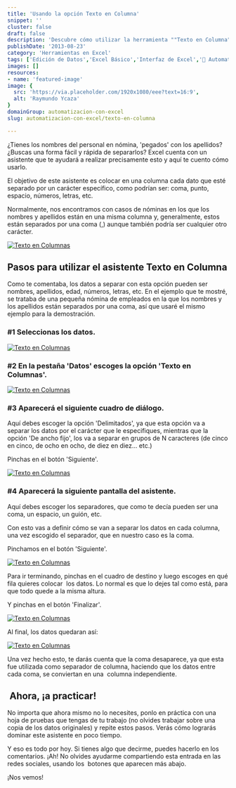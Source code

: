```yaml
---
title: 'Usando la opción Texto en Columna'
snippet: ''
cluster: false
draft: false 
description: 'Descubre cómo utilizar la herramienta ""Texto en Columna"" en Excel para dividir eficazmente una columna en varias.'
publishDate: '2013-08-23'
category: 'Herramientas en Excel'
tags: ['Edición de Datos','Excel Básico','Interfaz de Excel','🤖 Automatización con Excel']
images: []
resources: 
- name: 'featured-image'
image: {
  src: 'https://via.placeholder.com/1920x1080/eee?text=16:9',
  alt: 'Raymundo Ycaza'
}
domainGroup: automatizacion-con-excel
slug: automatizacion-con-excel/texto-en-columna

---
```


¿Tienes los nombres del personal en nómina, 'pegados' con los apellidos? ¿Buscas una forma fácil y rápida de separarlos? Excel cuenta con un asistente que te ayudará a realizar precisamente esto y aquí te cuento cómo usarlo.

El objetivo de este asistente es colocar en una columna cada dato que esté separado por un carácter específico, como podrían ser: coma, punto, espacio, números, letras, etc.

Normalmente, nos encontramos con casos de nóminas en los que los nombres y apellidos están en una misma columna y, generalmente, estos están separados por una coma (,) aunque también podría ser cualquier otro carácter.

[![Texto en Columnas](images/20130823-texto-en-columnas-000080.png)](http://raymundoycaza.com/wp-content/uploads/20130823-texto-en-columnas-000080.png)

## Pasos para utilizar el asistente Texto en Columna

Como te comentaba, los datos a separar con esta opción pueden ser nombres, apellidos, edad, números, letras, etc. En el ejemplo que te mostré, se trataba de una pequeña nómina de empleados en la que los nombres y los apellidos están separados por una coma, así que usaré el mismo ejemplo para la demostración.

### #1 Seleccionas los datos.

[![Texto en Columnas](images/20130823-texto-en-columnas-000081.png)](http://raymundoycaza.com/wp-content/uploads/20130823-texto-en-columnas-000081.png)

### #2 En la pestaña 'Datos' escoges la opción 'Texto en Columnas'.

[![Texto en Columnas](images/20130823-texto-en-columnas-000082.png)](http://raymundoycaza.com/wp-content/uploads/20130823-texto-en-columnas-000082.png)

### #3 Aparecerá el siguiente cuadro de diálogo.

Aquí debes escoger la opción 'Delimitados', ya que esta opción va a separar los datos por el carácter que le especifiques, mientras que la opción 'De ancho fijo', los va a separar en grupos de N caracteres (de cinco en cinco, de ocho en ocho, de diez en diez... etc.)

Pinchas en el botón 'Siguiente'.

[![Texto en Columnas](images/20130823-texto-en-columnas-000083.png)](http://raymundoycaza.com/wp-content/uploads/20130823-texto-en-columnas-000083.png)

### #4 Aparecerá la siguiente pantalla del asistente.

Aquí debes escoger los separadores, que como te decía pueden ser una coma, un espacio, un guión, etc.

Con esto vas a definir cómo se van a separar los datos en cada columna, una vez escogido el separador, que en nuestro caso es la coma.

Pinchamos en el botón 'Siguiente'.

[![Texto en Columnas](images/20130823-texto-en-columnas-000084.png)](http://raymundoycaza.com/wp-content/uploads/20130823-texto-en-columnas-000084.png)

Para ir terminando, pinchas en el cuadro de destino y luego escoges en qué fila quieres colocar  los datos. Lo normal es que lo dejes tal como está, para que todo quede a la misma altura.

Y pinchas en el botón 'Finalizar'.

[![Texto en Columnas](images/20130823-texto-en-columnas-000085.png)](http://raymundoycaza.com/wp-content/uploads/20130823-texto-en-columnas-000085.png)

Al final, los datos quedaran así:

[![Texto en Columnas](images/20130823-texto-en-columnas-000086.png)](http://raymundoycaza.com/wp-content/uploads/20130823-texto-en-columnas-000086.png)

Una vez hecho esto, te darás cuenta que la coma desaparece, ya que esta fue utilizada como separador de columna, haciendo que los datos entre cada coma, se conviertan en una  columna independiente.

##  Ahora, ¡a practicar!

No importa que ahora mismo no lo necesites, ponlo en práctica con una hoja de pruebas que tengas de tu trabajo (no olvides trabajar sobre una copia de los datos originales) y repite estos pasos. Verás cómo lograrás dominar este asistente en poco tiempo.

Y eso es todo por hoy. Si tienes algo que decirme, puedes hacerlo en los comentarios. ¡Ah! No olvides ayudarme compartiendo esta entrada en las redes sociales, usando los  botones que aparecen más abajo.

¡Nos vemos!
